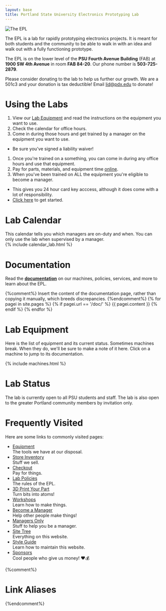 ```yaml
---
layout: base
title: Portland State University Electronics Prototyping Lab
---
```

![The EPL](/images/lab_panorama1.JPG)

The EPL is a lab for rapidly prototyping electronics projects. 
It is meant for both students and the community to be able to walk in with an idea and walk out with a fully functioning prototype.

The EPL is on the lower level of the **PSU Fourth Avenue Building** (FAB) at **1900 SW 4th Avenue** in room **FAB 84-20**. 
Our phone number is **503-725-2879**.

Please consider donating to the lab to help us further our growth.
We are a 501c3 and your donation is tax deductible! Email [lid@pdx.edu](mailto:lid@pdx.edu) to donate!

# Using the Labs
1. View our [Lab Equipment](/doc/equip) and read the instructions on the equipment you want to use.
1. Check the calendar for office hours.
1. Come in during those hours and get trained by a manager on the equipment you want to use.  
  - Be sure you've signed a liability waiver! 
1. Once you're trained on a something, you can come in during any office hours and use that equipment.
1. Pay for parts, materials, and equipment time [online][checkout].
1. When you've been trained on ALL the equipment you're eligible to become a manager.  
  - This gives you 24 hour card key acccess, although it does come with a lot of responsibility. 
  - [Click here][Become a Manager] to get started.

# Lab Calendar
This calendar tells you which managers are on-duty and when.
You can only use the lab when supervised by a manager.  
{% include calendar_lab.html %}

# Documentation
Read the [**documentation**](doc) on our machines, policies, services, and more to learn about the EPL.

{%comment%}
Insert the content of the documentation page, 
rather than copying it manually, which breeds discrepancies.
{%endcomment%}
{% for pagei in site.pages %}
 {% if pagei.url == '/doc/' %}
  {{ pagei.content }}
 {% endif %}
{% endfor %}



# Lab Equipment
Here is the list of equipment and its current status. Sometimes machines
break. When they do, we'll be sure to make a note of it here.
Click on a machine to jump to its documentation.

{% include machines.html %}

# Lab Status
The lab is currently open to all PSU students and staff. The lab is also open to the greater Portland community members by
invitation only.



# Frequently Visited
Here are some links to commonly visited pages:  
- [Equipment]  
  The tools we have at our disposal.
- [Store Inventory][inventory]  
  Stuff we sell.
- [Checkout]  
  Pay for things.
- [Lab Policies]  
  The rules of the EPL.
- [3D Print Your Part]  
  Turn bits into atoms!
- [Workshops]  
  Learn how to make things.
- [Become a Manager]  
  Help other people make things!
- [Managers Only][manager repo]  
  Stuff to help you be a manager.
- [Site Tree][tree]  
  Everything on this website.
- [Style Guide][style]  
  Learn how to maintain this website.
- [Sponsors]  
  Cool people who give us money! ❤️💰

{%comment%}
# Link Aliases
{%endcomment%}

[manager repo]: https://github.com/psu-epl/epl-managers-private/wiki
[Equipment]: doc/equip
[Circuit Store and Lockers]: doc/store
[Lab Policies]: doc/policies
[RF Chamber]: doc/equip/testing/RF-Chamber
[3D Print Your Part]: doc/equip/printer
[Workshops]: https://www.eventbrite.com/o/portland-state-university-electronics-prototyping-lab-epl-11381470478
[Become a Manager]: doc/policies/Becoming-an-E.P.L.-Manager
[Sponsors]: doc/policies/Sponsors
[checkout]: https://commerce.cashnet.com/ecei
[donate]: https://cconn.foundation.pdx.edu/ccon/new_gift.do?action=newGift&giving_page_id=240
[Eventbrite]: https://www.eventbrite.com/o/portland-state-university-electronics-prototyping-lab-epl-11381470478
[inventory]: https://docs.google.com/spreadsheets/d/e/2PACX-1vRctTWgzjjFlbtDmUZ98G7og6jb6IJ1X1vd8zwDnGen3mGZxCVO0T1Jp2Iw2ze2l4Bet2ey2GKlb9wB/pubhtml
[tree]: /siteTree
[style]: /doc/contributing
